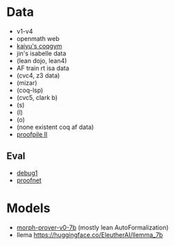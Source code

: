 # Data
- v1-v4
- openmath web
- [kaiyu's coqgym](https://zenodo.org/records/8101883)
- jin's isabelle data
- (lean dojo, lean4)
- AF train rt isa data
- (cvc4, z3 data)
- (mizar)
- (coq-lsp)
- (cvc5, clark b)
- (s)
- (l)
- (o)
- (none existent coq af data)
- [proofpile II](https://huggingface.co/datasets/EleutherAI/proof-pile-2)

## Eval
- [debug1](https://huggingface.co/datasets/brando/debug1_af)
- [proofnet](https://huggingface.co/datasets/hoskinson-center/proofnet)

# Models
- [morph-prover-v0-7b](https://huggingface.co/morph-labs/morph-prover-v0-7b) (mostly lean AutoFormalization)
- llema https://huggingface.co/EleutherAI/llemma_7b
